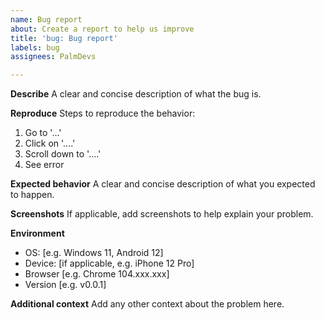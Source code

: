 ```yaml
---
name: Bug report
about: Create a report to help us improve
title: 'bug: Bug report'
labels: bug
assignees: PalmDevs

---
```


**Describe**
A clear and concise description of what the bug is.

**Reproduce**
Steps to reproduce the behavior:
1. Go to '...'
2. Click on '....'
3. Scroll down to '....'
4. See error

**Expected behavior**
A clear and concise description of what you expected to happen.

**Screenshots**
If applicable, add screenshots to help explain your problem.

**Environment**
 - OS: [e.g. Windows 11, Android 12]
 - Device: [if applicable, e.g. iPhone 12 Pro]
 - Browser [e.g. Chrome 104.xxx.xxx]
 - Version [e.g. v0.0.1]

**Additional context**
Add any other context about the problem here.

